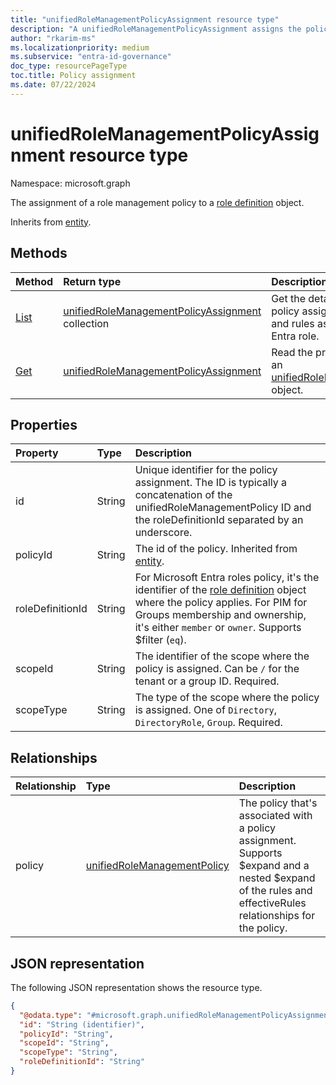 ```yaml
---
title: "unifiedRoleManagementPolicyAssignment resource type"
description: "A unifiedRoleManagementPolicyAssignment assigns the policy to a specific scope and role definition."
author: "rkarim-ms"
ms.localizationpriority: medium
ms.subservice: "entra-id-governance"
doc_type: resourcePageType
toc.title: Policy assignment
ms.date: 07/22/2024
---
```


# unifiedRoleManagementPolicyAssignment resource type

Namespace: microsoft.graph

The assignment of a role management policy to a [role definition](../resources/unifiedroledefinition.md) object.

Inherits from [entity](../resources/entity.md).

## Methods
|Method|Return type|Description|
|:---|:---|:---|
|[List](../api/policyroot-list-rolemanagementpolicyassignments.md)|[unifiedRoleManagementPolicyAssignment](../resources/unifiedrolemanagementpolicyassignment.md) collection|Get the details of all role management policy assignments including the policies and rules associated with the Microsoft Entra role.|
|[Get](../api/unifiedrolemanagementpolicyassignment-get.md)|[unifiedRoleManagementPolicyAssignment](../resources/unifiedrolemanagementpolicyassignment.md)|Read the properties and relationships of an [unifiedRoleManagementPolicyAssignment](../resources/unifiedrolemanagementpolicyassignment.md) object.|

## Properties
|Property|Type|Description|
|:---|:---|:---|
|id|String|Unique identifier for the policy assignment. The ID is typically a concatenation of the unifiedRoleManagementPolicy ID and the roleDefinitionId separated by an underscore.|
|policyId|String|The id of the policy. Inherited from [entity](../resources/entity.md).|
|roleDefinitionId|String|For Microsoft Entra roles policy, it's the identifier of the [role definition](unifiedroledefinition.md) object where the policy applies. For PIM for Groups membership and ownership, it's either `member` or `owner`. Supports $filter (`eq`).|
|scopeId|String|The identifier of the scope where the policy is assigned.  Can be `/` for the tenant or a group ID. Required.|
|scopeType|String|The type of the scope where the policy is assigned. One of `Directory`, `DirectoryRole`, `Group`. Required.|

## Relationships
|Relationship|Type|Description|
|:---|:---|:---|
|policy|[unifiedRoleManagementPolicy](../resources/unifiedrolemanagementpolicy.md)|The policy that's associated with a policy assignment. Supports $expand and a nested $expand of the rules and effectiveRules relationships for the policy.|

## JSON representation
The following JSON representation shows the resource type.
<!-- {
  "blockType": "resource",
  "keyProperty": "id",
  "@odata.type": "microsoft.graph.unifiedRoleManagementPolicyAssignment",
  "openType": false
}
-->
``` json
{
  "@odata.type": "#microsoft.graph.unifiedRoleManagementPolicyAssignment",
  "id": "String (identifier)",
  "policyId": "String",
  "scopeId": "String",
  "scopeType": "String",
  "roleDefinitionId": "String"
}
```
